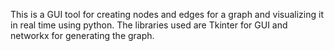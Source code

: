 This is a GUI tool for creating nodes and edges for a graph and visualizing it in real time using python. The libraries used are Tkinter for GUI and networkx for 
generating the graph.
